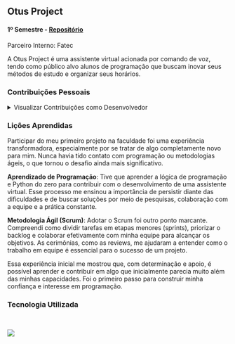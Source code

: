 ## Otus Project

#### 1º Semestre - [Repositório](https://github.com/B1nary-Devs/OTUS-PROJECT)

Parceiro Interno: Fatec 

A Otus Project é uma assistente virtual acionada por comando de voz, tendo como público alvo alunos de programação que buscam inovar seus métodos de estudo e organizar seus horários. <br>

### Contribuições Pessoais

<details>

<summary> Visualizar Contribuições como Desenvolvedor </summary> 

<br>

Desenvolvimento das Funcionalidades:

Exemplo de código:

![image](https://github.com/user-attachments/assets/40bb1082-3946-41df-81f9-77b2b6b8152f)

A função dicas faz parte da assistente virtual voltada para alunos de programação, com o objetivo de fornecer dicas visuais para ajudar nos estudos e na organização. Aqui está o resumo de suas funcionalidades:

1. **Seleciona aleatoriamente uma dica**:
   - Escolhe aleatoriamente uma imagem de dica de uma lista predefinida com os caminhos de imagens.

2. **Criação de Interface Gráfica**:
   - Utiliza a biblioteca tkinter para criar uma janela com um tamanho fixo (800x650).

3. **Exibição da Imagem**:
   - A imagem da dica é carregada usando a biblioteca PIL e exibida em um rótulo Label na interface.

4. **Threading para Processos Paralelos**:
   - Inicia uma nova thread que executa a função verificação. Isso permite que a interface gráfica continue em execução enquanto outras tarefas são realizadas em segundo plano.

5. **Objetivo no Contexto do Projeto**:
   - A função oferece dicas visuais de programação de forma interativa e inovadora, alinhando-se ao propósito da assistente virtual de melhorar os métodos de estudo e organização dos alunos.

</details>

### Lições Aprendidas

Participar do meu primeiro projeto na faculdade foi uma experiência transformadora, especialmente por se tratar de algo completamente novo para mim. Nunca havia tido contato com programação ou metodologias ágeis, o que tornou o desafio ainda mais significativo.

**Aprendizado de Programação**: Tive que aprender a lógica de programação e Python do zero para contribuir com o desenvolvimento de uma assistente virtual. Esse processo me ensinou a importância de persistir diante das dificuldades e de buscar soluções por meio de pesquisas, colaboração com a equipe e a prática constante.

**Metodologia Ágil (Scrum)**: Adotar o Scrum foi outro ponto marcante. Compreendi como dividir tarefas em etapas menores (sprints), priorizar o backlog e colaborar efetivamente com minha equipe para alcançar os objetivos. As cerimônias, como as reviews, me ajudaram a entender como o trabalho em equipe é essencial para o sucesso de um projeto.

Essa experiência inicial me mostrou que, com determinação e apoio, é possível aprender e contribuir em algo que inicialmente parecia muito além das minhas capacidades. Foi o primeiro passo para construir minha confiança e interesse em programação.

### Tecnologia Utilizada

<br>

<img src="https://img.shields.io/badge/python-3670A0?style=for-the-badge&logo=python&logoColor=ffdd54"><img >
